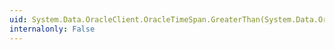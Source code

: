 ```yaml
---
uid: System.Data.OracleClient.OracleTimeSpan.GreaterThan(System.Data.OracleClient.OracleTimeSpan,System.Data.OracleClient.OracleTimeSpan)
internalonly: False
---
```

